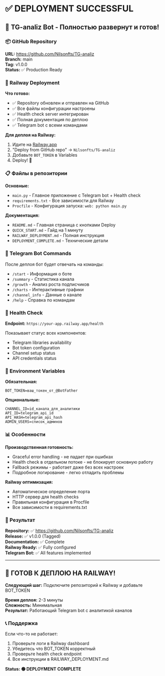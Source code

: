 # ✅ DEPLOYMENT SUCCESSFUL

## 🚀 TG-analiz Bot - Полностью развернут и готов!

### 📦 GitHub Repository
**URL:** https://github.com/Nilsonfts/TG-analiz  
**Branch:** main  
**Tag:** v1.0.0  
**Status:** ✅ Production Ready

### 🎯 Railway Deployment

**Что готово:**
- ✅ Repository обновлен и отправлен на GitHub
- ✅ Все файлы конфигурации настроены
- ✅ Health check server интегрирован
- ✅ Полная документация по деплою
- ✅ Telegram bot с всеми командами

**Для деплоя на Railway:**
1. Идите на [Railway.app](https://railway.app)
2. "Deploy from GitHub repo" → `Nilsonfts/TG-analiz`
3. Добавьте `BOT_TOKEN` в Variables
4. Deploy! 🚀

### 📋 Файлы в репозитории

**Основные:**
- `main.py` - Главное приложение с Telegram bot + Health check
- `requirements.txt` - Все зависимости для Railway
- `Procfile` - Конфигурация запуска: `web: python main.py`

**Документация:**
- `README.md` - Главная страница с кнопками Deploy
- `QUICK_START.md` - Гайд на 1 минуту
- `RAILWAY_DEPLOYMENT.md` - Полная инструкция
- `DEPLOYMENT_COMPLETE.md` - Технические детали

### 🤖 Telegram Bot Commands

После деплоя бот будет отвечать на команды:
- `/start` - Информация о боте
- `/summary` - Статистика канала  
- `/growth` - Анализ роста подписчиков
- `/charts` - Интерактивные графики
- `/channel_info` - Данные о канале
- `/help` - Справка по командам

### 🏥 Health Check

**Endpoint:** `https://your-app.railway.app/health`

Показывает статус всех компонентов:
- Telegram libraries availability
- Bot token configuration  
- Channel setup status
- API credentials status

### 🔧 Environment Variables

**Обязательная:**
```
BOT_TOKEN=ваш_токен_от_@BotFather
```

**Опциональные:**
```
CHANNEL_ID=id_канала_для_аналитики
API_ID=telegram_api_id
API_HASH=telegram_api_hash
ADMIN_USERS=список_админов
```

### 📊 Особенности

**Производственная готовность:**
- Graceful error handling - не падает при ошибках
- Health check в отдельном потоке - не блокирует основную работу
- Fallback режимы - работает даже без всех настроек
- Подробное логирование - легко отладить проблемы

**Railway оптимизация:**
- Автоматическое определение порта
- HTTP сервер для health checks
- Правильная конфигурация в Procfile
- Все зависимости в requirements.txt

### 🎉 Результат

**Repository:** ✅ https://github.com/Nilsonfts/TG-analiz  
**Release:** ✅ v1.0.0 (Tagged)  
**Documentation:** ✅ Complete  
**Railway Ready:** ✅ Fully configured  
**Telegram Bot:** ✅ All features implemented  

---

## 🚀 ГОТОВ К ДЕПЛОЮ НА RAILWAY!

**Следующий шаг:** Подключите репозиторий к Railway и добавьте BOT_TOKEN

**Время деплоя:** 2-3 минуты  
**Сложность:** Минимальная  
**Результат:** Работающий Telegram bot с аналитикой каналов

### 📞 Поддержка

Если что-то не работает:
1. Проверьте логи в Railway dashboard
2. Убедитесь что BOT_TOKEN корректный
3. Проверьте health check endpoint
4. Все инструкции в RAILWAY_DEPLOYMENT.md

**Status: 🟢 DEPLOYMENT COMPLETE**
